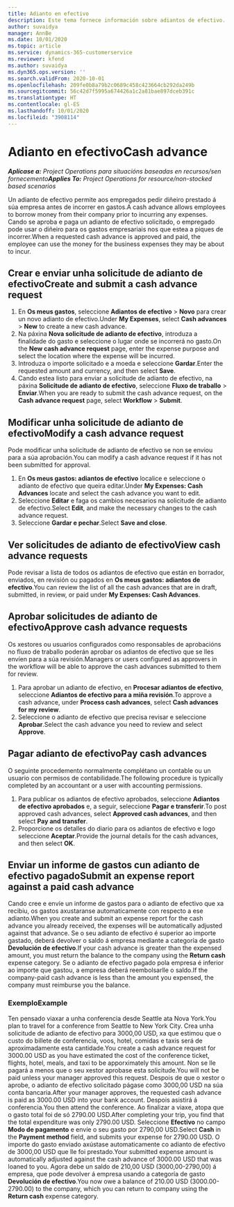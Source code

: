 ```yaml
---
title: Adianto en efectivo
description: Este tema fornece información sobre adiantos de efectivo.
author: suvaidya
manager: AnnBe
ms.date: 10/01/2020
ms.topic: article
ms.service: dynamics-365-customerservice
ms.reviewer: kfend
ms.author: suvaidya
ms.dyn365.ops.version: ''
ms.search.validFrom: 2020-10-01
ms.openlocfilehash: 209fe0b8a79b2c0689c458c423664cb292da249b
ms.sourcegitcommit: 56c42d7f5995a674426a1c2a81bae897dceb391c
ms.translationtype: HT
ms.contentlocale: gl-ES
ms.lasthandoff: 10/01/2020
ms.locfileid: "3908114"
---
```

# <a name="cash-advance"></a><span data-ttu-id="83a65-103">Adianto en efectivo</span><span class="sxs-lookup"><span data-stu-id="83a65-103">Cash advance</span></span>

<span data-ttu-id="83a65-104">_**Aplícase a:** Project Operations para situacións baseadas en recursos/sen fornecemento_</span><span class="sxs-lookup"><span data-stu-id="83a65-104">_**Applies To:** Project Operations for resource/non-stocked based scenarios_</span></span>

<span data-ttu-id="83a65-105">Un adianto de efectivo permite aos empregados pedir diñeiro prestado á súa empresa antes de incorrer en gastos.</span><span class="sxs-lookup"><span data-stu-id="83a65-105">A cash advance allows employees to borrow money from their company prior to incurring any expenses.</span></span> <span data-ttu-id="83a65-106">Cando se aproba e paga un adianto de efectivo solicitado, o empregado pode usar o diñeiro para os gastos empresariais nos que estea a piques de incorrer.</span><span class="sxs-lookup"><span data-stu-id="83a65-106">When a requested cash advance is approved and paid, the employee can use the money for the business expenses they may be about to incur.</span></span> 

## <a name="create-and-submit-a-cash-advance-request"></a><span data-ttu-id="83a65-107">Crear e enviar unha solicitude de adianto de efectivo</span><span class="sxs-lookup"><span data-stu-id="83a65-107">Create and submit a cash advance request</span></span>

1. <span data-ttu-id="83a65-108">En **Os meus gastos**, seleccione **Adiantos de efectivo** > **Novo** para crear un novo adianto de efectivo.</span><span class="sxs-lookup"><span data-stu-id="83a65-108">Under **My Expenses**, select **Cash advances** > **New** to create a new cash advance.</span></span> 
2. <span data-ttu-id="83a65-109">Na páxina **Nova solicitude de adianto de efectivo**, introduza a finalidade do gasto e seleccione o lugar onde se incorrerá no gasto.</span><span class="sxs-lookup"><span data-stu-id="83a65-109">On the **New cash advance request** page, enter the expense purpose and select the location where the expense will be incurred.</span></span>
3. <span data-ttu-id="83a65-110">Introduza o importe solicitado e a moeda e seleccione **Gardar**.</span><span class="sxs-lookup"><span data-stu-id="83a65-110">Enter the requested amount and currency, and then select **Save**.</span></span> 
4. <span data-ttu-id="83a65-111">Cando estea listo para enviar a solicitude de adianto de efectivo, na páxina **Solicitude de adianto de efectivo**, seleccione **Fluxo de traballo** > **Enviar**.</span><span class="sxs-lookup"><span data-stu-id="83a65-111">When you are ready to submit the cash advance request, on the **Cash advance request** page, select **Workflow** > **Submit**.</span></span>

## <a name="modify-a-cash-advance-request"></a><span data-ttu-id="83a65-112">Modificar unha solicitude de adianto de efectivo</span><span class="sxs-lookup"><span data-stu-id="83a65-112">Modify a cash advance request</span></span>

<span data-ttu-id="83a65-113">Pode modificar unha solicitude de adianto de efectivo se non se enviou para a súa aprobación.</span><span class="sxs-lookup"><span data-stu-id="83a65-113">You can modify a cash advance request if it has not been submitted for approval.</span></span>

1. <span data-ttu-id="83a65-114">En **Os meus gastos: adiantos de efectivo** localice e seleccione o adianto de efectivo que queira editar.</span><span class="sxs-lookup"><span data-stu-id="83a65-114">Under **My Expenses: Cash Advances** locate and select the cash advance you want to edit.</span></span>
2. <span data-ttu-id="83a65-115">Seleccione **Editar** e faga os cambios necesarios na solicitude de adianto de efectivo.</span><span class="sxs-lookup"><span data-stu-id="83a65-115">Select **Edit**, and make the necessary changes to the cash advance request.</span></span> 
3. <span data-ttu-id="83a65-116">Seleccione **Gardar e pechar**.</span><span class="sxs-lookup"><span data-stu-id="83a65-116">Select **Save and close**.</span></span>


## <a name="view-cash-advance-requests"></a><span data-ttu-id="83a65-117">Ver solicitudes de adianto de efectivo</span><span class="sxs-lookup"><span data-stu-id="83a65-117">View cash advance requests</span></span>
<span data-ttu-id="83a65-118">Pode revisar a lista de todos os adiantos de efectivo que están en borrador, enviados, en revisión ou pagados en **Os meus gastos: adiantos de efectivo**.</span><span class="sxs-lookup"><span data-stu-id="83a65-118">You can review the list of all the cash advances that are in draft, submitted, in review, or paid under **My Expenses: Cash Advances**.</span></span> 

## <a name="approve-cash-advance-requests"></a><span data-ttu-id="83a65-119">Aprobar solicitudes de adianto de efectivo</span><span class="sxs-lookup"><span data-stu-id="83a65-119">Approve cash advance requests</span></span>

<span data-ttu-id="83a65-120">Os xestores ou usuarios configurados como responsables de aprobacións no fluxo de traballo poderán aprobar os adiantos de efectivo que se lles envíen para a súa revisión.</span><span class="sxs-lookup"><span data-stu-id="83a65-120">Managers or users configured as approvers in the workflow will be able to approve the cash advances submitted to them for review.</span></span> 

1. <span data-ttu-id="83a65-121">Para aprobar un adianto de efectivo, en **Procesar adiantos de efectivo**, seleccione **Adiantos de efectivo para a miña revisión**.</span><span class="sxs-lookup"><span data-stu-id="83a65-121">To approve a cash advance, under **Process cash advances**, select **Cash advances for my review**.</span></span>
2. <span data-ttu-id="83a65-122">Seleccione o adianto de efectivo que precisa revisar e seleccione **Aprobar**.</span><span class="sxs-lookup"><span data-stu-id="83a65-122">Select the cash advance you need to review and select **Approve**.</span></span>  

## <a name="pay-cash-advances"></a><span data-ttu-id="83a65-123">Pagar adianto de efectivo</span><span class="sxs-lookup"><span data-stu-id="83a65-123">Pay cash advances</span></span> 
<span data-ttu-id="83a65-124">O seguinte procedemento normalmente complétano un contable ou un usuario con permisos de contabilidade.</span><span class="sxs-lookup"><span data-stu-id="83a65-124">The following procedure is typically completed by an accountant or a user with accounting permissions.</span></span>

1. <span data-ttu-id="83a65-125">Para publicar os adiantos de efectivo aprobados, seleccione **Adiantos de efectivo aprobados** e, a seguir, seleccione **Pagar e transferir**.</span><span class="sxs-lookup"><span data-stu-id="83a65-125">To post approved cash advances, select **Approved cash advances**, and then select **Pay and transfer**.</span></span>  
2. <span data-ttu-id="83a65-126">Proporcione os detalles do diario para os adiantos de efectivo e logo seleccione **Aceptar**.</span><span class="sxs-lookup"><span data-stu-id="83a65-126">Provide the journal details for the cash advances, and then select **OK**.</span></span> 

## <a name="submit-an-expense-report-against-a-paid-cash-advance"></a><span data-ttu-id="83a65-127">Enviar un informe de gastos cun adianto de efectivo pagado</span><span class="sxs-lookup"><span data-stu-id="83a65-127">Submit an expense report against a paid cash advance</span></span> 

<span data-ttu-id="83a65-128">Cando cree e envíe un informe de gastos para o adianto de efectivo que xa recibiu, os gastos axustaranse automaticamente con respecto a ese adianto.</span><span class="sxs-lookup"><span data-stu-id="83a65-128">When you create and submit an expense report for the cash advance you already received, the expenses will be automatically adjusted against that advance.</span></span> <span data-ttu-id="83a65-129">Se o seu adianto de efectivo é superior ao importe gastado, deberá devolver o saldo á empresa mediante a categoría de gasto **Devolución de efectivo**.</span><span class="sxs-lookup"><span data-stu-id="83a65-129">If your cash advance is greater than the expensed amount, you must return the balance to the company using the **Return cash** expense category.</span></span> <span data-ttu-id="83a65-130">Se o adianto de efectivo pagado pola empresa é inferior ao importe que gastou, a empresa deberá reembolsarlle o saldo.</span><span class="sxs-lookup"><span data-stu-id="83a65-130">If the company-paid cash advance is less than the amount you expensed, the company must reimburse you the balance.</span></span> 

### <a name="example"></a><span data-ttu-id="83a65-131">Exemplo</span><span class="sxs-lookup"><span data-stu-id="83a65-131">Example</span></span>
<span data-ttu-id="83a65-132">Ten pensado viaxar a unha conferencia desde Seattle ata Nova York.</span><span class="sxs-lookup"><span data-stu-id="83a65-132">You plan to travel for a conference from Seattle to New York City.</span></span> <span data-ttu-id="83a65-133">Crea unha solicitude de adianto de efectivo para 3000,00 USD, xa que estimou que o custo do billete de conferencia, voos, hotel, comidas e taxis será de aproximadamente esta cantidade.</span><span class="sxs-lookup"><span data-stu-id="83a65-133">You create a cash advance request for 3000.00 USD as you have estimated the cost of the conference ticket, flights, hotel, meals, and taxi to be apporximately this amount.</span></span> <span data-ttu-id="83a65-134">Non se lle pagará a menos que o seu xestor aprobase esta solicitude.</span><span class="sxs-lookup"><span data-stu-id="83a65-134">You will not be paid unless your manager approved this request.</span></span> <span data-ttu-id="83a65-135">Despois de que o xestor o aprobe, o adianto de efectivo solicitado págase como 3000,00 USD na súa conta bancaria.</span><span class="sxs-lookup"><span data-stu-id="83a65-135">After your manager approves, the requested cash advance is paid as 3000.00 USD into your bank account.</span></span> <span data-ttu-id="83a65-136">Despois asistirá á conferencia.</span><span class="sxs-lookup"><span data-stu-id="83a65-136">You then attend the conference.</span></span> <span data-ttu-id="83a65-137">Ao finalizar a viaxe, atopa que o gasto total foi de só 2790.00 USD.</span><span class="sxs-lookup"><span data-stu-id="83a65-137">After completing your trip, you find that the total expenditure was only 2790.00 USD.</span></span> <span data-ttu-id="83a65-138">Seleccione **Efectivo** no campo **Modo de pagamento** e envíe o seu gasto por 2790,00 USD.</span><span class="sxs-lookup"><span data-stu-id="83a65-138">Select **Cash** in the **Payment method** field, and submits your expense for 2790.00 USD.</span></span> <span data-ttu-id="83a65-139">O importe do gasto enviado axústase automaticamente co adianto de efectivo de 3000,00 USD que lle foi prestado.</span><span class="sxs-lookup"><span data-stu-id="83a65-139">Your submitted expense amount is automatically adjusted against the cash advance of 3000.00 USD that was loaned to you.</span></span> <span data-ttu-id="83a65-140">Agora debe un saldo de 210,00 USD (3000,00-2790,00) á empresa, que pode devolver á empresa usando a categoría de gasto **Devolución de efectivo**.</span><span class="sxs-lookup"><span data-stu-id="83a65-140">You now owe a balance of 210.00 USD (3000.00-2790.00) to the company, which you can return to company using the **Return cash** expense category.</span></span> 
